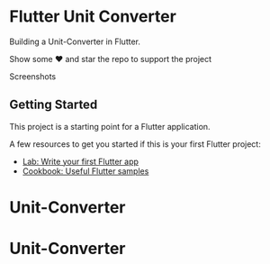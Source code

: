 # Flutter Unit Converter
Building a Unit-Converter  in Flutter.

Show some ❤️ and star the repo to support the project

Screenshots



## Getting Started

This project is a starting point for a Flutter application.

A few resources to get you started if this is your first Flutter project:

- [Lab: Write your first Flutter app](https://flutter.dev/docs/get-started/codelab)
- [Cookbook: Useful Flutter samples](https://flutter.dev/docs/cookbook)


# Unit-Converter
# Unit-Converter
